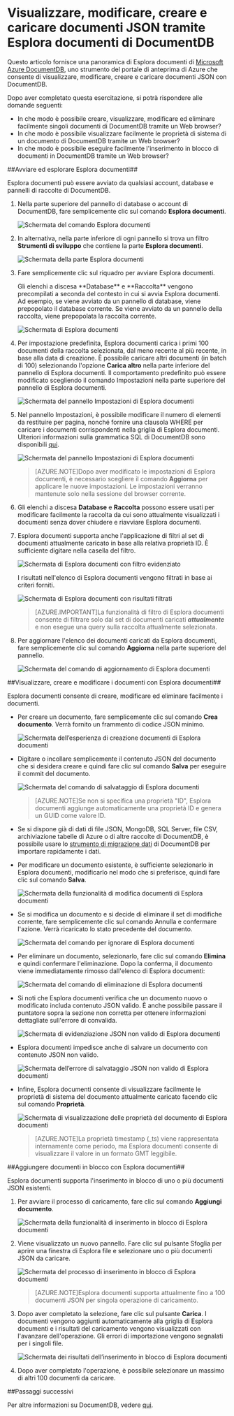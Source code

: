 <properties
	pageTitle="Visualizzare, modificare, creare e caricare documenti JSON tramite Esplora documenti di DocumentDB | Azure"
	description="Informazioni su Esplora documenti di DocumentDB, uno strumento del portale di anteprima di Azure per visualizzare, modificare, creare e caricare documenti JSON con DocumentDB."
	services="documentdb"
	authors="stephbaron"
	manager="johnmac"
	editor="monicar"
	documentationCenter=""/>

<tags
	ms.service="documentdb"
	ms.workload="data-services"
	ms.tgt_pltfrm="na"
	ms.devlang="na"
	ms.topic="get-started-article" 
	ms.date="06/10/2015"
	ms.author="stbaro"/>

# Visualizzare, modificare, creare e caricare documenti JSON tramite Esplora documenti di DocumentDB #

Questo articolo fornisce una panoramica di Esplora documenti di [Microsoft Azure DocumentDB](http://azure.microsoft.com/services/documentdb/), uno strumento del portale di anteprima di Azure che consente di visualizzare, modificare, creare e caricare documenti JSON con DocumentDB.

Dopo aver completato questa esercitazione, si potrà rispondere alle domande seguenti:

-	In che modo è possibile creare, visualizzare, modificare ed eliminare facilmente singoli documenti di DocumentDB tramite un Web browser?
-	In che modo è possibile visualizzare facilmente le proprietà di sistema di un documento di DocumentDB tramite un Web browser?
-	In che modo è possibile eseguire facilmente l'inserimento in blocco di documenti in DocumentDB tramite un Web browser?

##<a id="Launch"></a>Avviare ed esplorare Esplora documenti##

Esplora documenti può essere avviato da qualsiasi account, database e pannelli di raccolte di DocumentDB.

1. Nella parte superiore del pannello di database o account di DocumentDB, fare semplicemente clic sul comando **Esplora documenti**.

	![Schermata del comando Esplora documenti](./media/documentdb-view-JSON-document-explorer/documentexplorercommand.png)
 
2. In alternativa, nella parte inferiore di ogni pannello si trova un filtro **Strumenti di sviluppo** che contiene la parte **Esplora documenti**.

	![Schermata della parte Esplora documenti](./media/documentdb-view-JSON-document-explorer/documentexplorerpart.png)

2. Fare semplicemente clic sul riquadro per avviare Esplora documenti.

	<p>Gli elenchi a discesa **Database** e **Raccolta** vengono precompilati a seconda del contesto in cui si avvia Esplora documenti. Ad esempio, se viene avviato da un pannello di database, viene prepopolato il database corrente. Se viene avviato da un pannello della raccolta, viene prepopolata la raccolta corrente.

	![Schermata di Esplora documenti](./media/documentdb-view-JSON-document-explorer/documentexplorerinitial.png)

3. Per impostazione predefinita, Esplora documenti carica i primi 100 documenti della raccolta selezionata, dal meno recente al più recente, in base alla data di creazione. È possibile caricare altri documenti (in batch di 100) selezionando l'opzione **Carica altro** nella parte inferiore del pannello di Esplora documenti. Il comportamento predefinito può essere modificato scegliendo il comando Impostazioni nella parte superiore del pannello di Esplora documenti.

	![Schermata del pannello Impostazioni di Esplora documenti](./media/documentdb-view-JSON-document-explorer/documentexplorersettings.png)


4. Nel pannello Impostazioni, è possibile modificare il numero di elementi da restituire per pagina, nonché fornire una clausola WHERE per caricare i documenti corrispondenti nella griglia di Esplora documenti. Ulteriori informazioni sulla grammatica SQL di DocumentDB sono disponibili [qui](documentdb-sql-query.md).

	![Schermata del pannello Impostazioni di Esplora documenti](./media/documentdb-view-JSON-document-explorer/documentexplorersettings2.png)

	> [AZURE.NOTE]Dopo aver modificato le impostazioni di Esplora documenti, è necessario scegliere il comando **Aggiorna** per applicare le nuove impostazioni. Le impostazioni verranno mantenute solo nella sessione del browser corrente.
	
5. Gli elenchi a discesa **Database** e **Raccolta** possono essere usati per modificare facilmente la raccolta da cui sono attualmente visualizzati i documenti senza dover chiudere e riavviare Esplora documenti.

5. Esplora documenti supporta anche l'applicazione di filtri al set di documenti attualmente caricato in base alla relativa proprietà ID. È sufficiente digitare nella casella del filtro.

	![Schermata di Esplora documenti con filtro evidenziato](./media/documentdb-view-JSON-document-explorer/documentexplorerfilter.png)

	I risultati nell'elenco di Esplora documenti vengono filtrati in base ai criteri forniti.

	![Schermata di Esplora documenti con risultati filtrati](./media/documentdb-view-JSON-document-explorer/documentexplorerfilterresults.png)


	> [AZURE.IMPORTANT]La funzionalità di filtro di Esplora documenti consente di filtrare solo dal set di documenti caricati ***attualmente*** e non esegue una query sulla raccolta attualmente selezionata.

6. Per aggiornare l'elenco dei documenti caricati da Esplora documenti, fare semplicemente clic sul comando **Aggiorna** nella parte superiore del pannello.

	![Schermata del comando di aggiornamento di Esplora documenti](./media/documentdb-view-JSON-document-explorer/documentexplorerrefresh.png)


##<a id="Create"></a>Visualizzare, creare e modificare i documenti con Esplora documenti##

Esplora documenti consente di creare, modificare ed eliminare facilmente i documenti.

- Per creare un documento, fare semplicemente clic sul comando **Crea documento**. Verrà fornito un frammento di codice JSON minimo.

	![Schermata dell’esperienza di creazione documenti di Esplora documenti](./media/documentdb-view-JSON-document-explorer/createdocument.png)

- Digitare o incollare semplicemente il contenuto JSON del documento che si desidera creare e quindi fare clic sul comando **Salva** per eseguire il commit del documento.

	![Schermata del comando di salvataggio di Esplora documenti](./media/documentdb-view-JSON-document-explorer/savedocument1.png)

	> [AZURE.NOTE]Se non si specifica una proprietà "ID", Esplora documenti aggiunge automaticamente una proprietà ID e genera un GUID come valore ID.

- Se si dispone già di dati di file JSON, MongoDB, SQL Server, file CSV, archiviazione tabelle di Azure o di altre raccolte di DocumentDB, è possibile usare lo [strumento di migrazione dati](documentdb-import-data.md) di DocumentDB per importare rapidamente i dati.

- Per modificare un documento esistente, è sufficiente selezionarlo in Esplora documenti, modificarlo nel modo che si preferisce, quindi fare clic sul comando **Salva**.

	![Schermata della funzionalità di modifica documenti di Esplora documenti](./media/documentdb-view-JSON-document-explorer/editdocument.png)

- Se si modifica un documento e si decide di eliminare il set di modifiche corrente, fare semplicemente clic sul comando Annulla e confermare l'azione. Verrà ricaricato lo stato precedente del documento.

	![Schermata del comando per ignorare di Esplora documenti](./media/documentdb-view-JSON-document-explorer/discardedit.png)

- Per eliminare un documento, selezionarlo, fare clic sul comando **Elimina** e quindi confermare l'eliminazione. Dopo la conferma, il documento viene immediatamente rimosso dall'elenco di Esplora documenti:

	![Schermata del comando di eliminazione di Esplora documenti](./media/documentdb-view-JSON-document-explorer/deletedocument.png)

- Si noti che Esplora documenti verifica che un documento nuovo o modificato includa contenuto JSON valido. È anche possibile passare il puntatore sopra la sezione non corretta per ottenere informazioni dettagliate sull'errore di convalida.

	![Schermata di evidenziazione JSON non valido di Esplora documenti](./media/documentdb-view-JSON-document-explorer/invalidjson1.png)

- Esplora documenti impedisce anche di salvare un documento con contenuto JSON non valido.

	![Schermata dell’errore di salvataggio JSON non valido di Esplora documenti](./media/documentdb-view-JSON-document-explorer/invalidjson2.png)

- Infine, Esplora documenti consente di visualizzare facilmente le proprietà di sistema del documento attualmente caricato facendo clic sul comando **Proprietà**.

	![Schermata di visualizzazione delle proprietà del documento di Esplora documenti](./media/documentdb-view-JSON-document-explorer/documentproperties.png)

	> [AZURE.NOTE]La proprietà timestamp (_ts) viene rappresentata internamente come periodo, ma Esplora documenti consente di visualizzare il valore in un formato GMT leggibile.

##<a id="BulkAdd"></a>Aggiungere documenti in blocco con Esplora documenti##

Esplora documenti supporta l'inserimento in blocco di uno o più documenti JSON esistenti.

1. Per avviare il processo di caricamento, fare clic sul comando **Aggiungi documento**.

	![Schermata della funzionalità di inserimento in blocco di Esplora documenti](./media/documentdb-view-JSON-document-explorer/adddocument1.png)

2. Viene visualizzato un nuovo pannello. Fare clic sul pulsante Sfoglia per aprire una finestra di Esplora file e selezionare uno o più documenti JSON da caricare.

	![Schermata del processo di inserimento in blocco di Esplora documenti](./media/documentdb-view-JSON-document-explorer/adddocument2.png)

	> [AZURE.NOTE]Esplora documenti supporta attualmente fino a 100 documenti JSON per singola operazione di caricamento.

3. Dopo aver completato la selezione, fare clic sul pulsante **Carica**. I documenti vengono aggiunti automaticamente alla griglia di Esplora documenti e i risultati del caricamento vengono visualizzati con l'avanzare dell'operazione. Gli errori di importazione vengono segnalati per i singoli file.

	![Schermata dei risultati dell’inserimento in blocco di Esplora documenti](./media/documentdb-view-JSON-document-explorer/adddocument3.png)

4. Dopo aver completato l'operazione, è possibile selezionare un massimo di altri 100 documenti da caricare.

##<a name="NextSteps"></a>Passaggi successivi

Per altre informazioni su DocumentDB, vedere [qui](http://azure.com/docdb).
 

<!---HONumber=July15_HO1-->